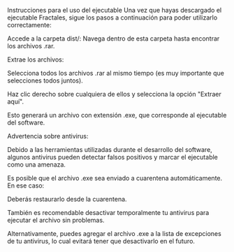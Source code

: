 Instrucciones para el uso del ejecutable
Una vez que hayas descargado el ejecutable Fractales, sigue los pasos a continuación para poder utilizarlo correctamente:

Accede a la carpeta dist/: Navega dentro de esta carpeta hasta encontrar los archivos .rar.

Extrae los archivos:

Selecciona todos los archivos .rar al mismo tiempo (es muy importante que selecciones todos juntos).

Haz clic derecho sobre cualquiera de ellos y selecciona la opción "Extraer aquí".

Esto generará un archivo con extensión .exe, que corresponde al ejecutable del software.

Advertencia sobre antivirus:

Debido a las herramientas utilizadas durante el desarrollo del software, algunos antivirus pueden detectar falsos positivos y marcar el ejecutable como una amenaza.

Es posible que el archivo .exe sea enviado a cuarentena automáticamente. En ese caso:

Deberás restaurarlo desde la cuarentena.

También es recomendable desactivar temporalmente tu antivirus para ejecutar el archivo sin problemas.

Alternativamente, puedes agregar el archivo .exe a la lista de excepciones de tu antivirus, lo cual evitará tener que desactivarlo en el futuro.
